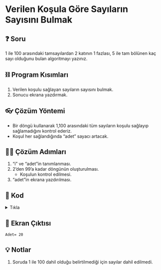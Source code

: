 # Verilen Koşula Göre Sayıların Sayısını Bulmak

## ❓ Soru
1 ile 100 arasındaki tamsayılardan 2 katının 1 fazlası, 5 ile tam bölünen kaç sayı olduğunu
bulan algoritmayı yazınız.

## ⛓ Program Kısımları
1. Verilen koşulu sağlayan sayıların sayısını bulmak.
2. Sonucu ekrana yazdırmak.
   
## 👓 Çözüm Yöntemi 
- Bir döngü kullanarak 1,100 arasındaki tüm sayıların koşulu sağlayıp sağlamadığını kontrol ederiz.
- Koşul her sağlandığında “adet” sayacı artacak.
  
## 👩‍🔧 Çözüm Adımları
1. “i” ve “adet”in tanımlanması.
2. 2’den 99’a kadar döngünün oluşturulması.
   * Koşulun kontrol edilmesi.
3. “adet”in ekrana yazdırılması.

## 🤖 Kod
<details>
<summary>Tıkla</summary>


```java
public class KosulaGoreSayiBulmak {
 public static void main(String arg[]) {
  int i, adet = 0; // 1. adım
  for (i = 2; i < 100; i++) // 2. adım, I. nota bak
   if ((i * 2 + 1) % 5 == 0) // 2. adım (a)
    adet++;
  System.out.println("Adet= " + adet); // 3. adım
 }
}
```
</details>


## 🎉 Ekran Çıktısı

```
Adet= 20
```

## 💡 Notlar 
1. Soruda 1 ile 100 dahil olduğu belirtilmediği için sayılar dahil edilmedi. 
